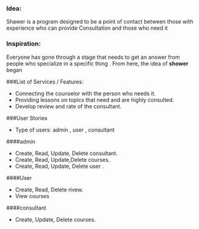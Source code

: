 ### Idea:

Shawer is a program designed to be a point of contact between those with experience who can provide Consultation and those who need it

### Inspiration:

Everyone has gone through a stage that needs to get an answer from people who specialize in a specific thing . From here, the idea of **shower** began

###List of Services / Features:

- Connecting the counselor with the person who needs it.
- Providing lessons on topics that need and are highly consulted.
- Develop review and rate of the consultant.

###User Stories
- Type of users: admin , user , consultant

####admin
- Create, Read, Update, Delete consultant.
- Create, Read, Update,Delete courses.
- Create, Read, Update, Delete user .

####User
- Create, Read, Delete rivew.
- View courses

####consultant
- Create, Update, Delete courses.
